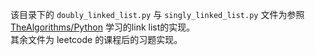 该目录下的 `doubly_linked_list.py` 与 `singly_linked_list.py` 文件为参照 [TheAlgorithms/Python](https://github.com/TheAlgorithms/Python) 学习的link list的实现。
<br>
其余文件为 leetcode 的课程后的习题实现。